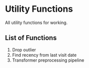 # Utility Functions
All utility functions for working.

## List of Functions
1. Drop outlier
2. Find recency from last visit date
3. Transformer preprocessing pipeline